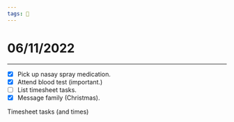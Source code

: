 ```yaml
---
tags: 📆
---
```


# 06/11/2022
---

- [x] Pick up nasay spray medication.
- [x] Attend blood test (important.)
- [ ] List timesheet tasks.
- [x] Message family (Christmas).

Timesheet tasks (and times)


